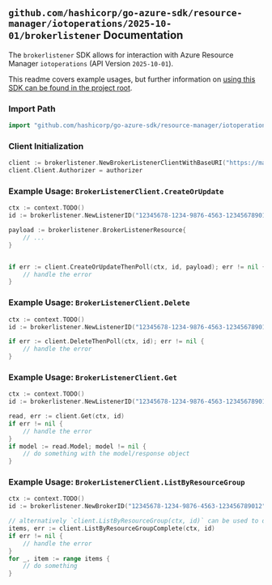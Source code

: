 
## `github.com/hashicorp/go-azure-sdk/resource-manager/iotoperations/2025-10-01/brokerlistener` Documentation

The `brokerlistener` SDK allows for interaction with Azure Resource Manager `iotoperations` (API Version `2025-10-01`).

This readme covers example usages, but further information on [using this SDK can be found in the project root](https://github.com/hashicorp/go-azure-sdk/tree/main/docs).

### Import Path

```go
import "github.com/hashicorp/go-azure-sdk/resource-manager/iotoperations/2025-10-01/brokerlistener"
```


### Client Initialization

```go
client := brokerlistener.NewBrokerListenerClientWithBaseURI("https://management.azure.com")
client.Client.Authorizer = authorizer
```


### Example Usage: `BrokerListenerClient.CreateOrUpdate`

```go
ctx := context.TODO()
id := brokerlistener.NewListenerID("12345678-1234-9876-4563-123456789012", "example-resource-group", "instanceName", "brokerName", "listenerName")

payload := brokerlistener.BrokerListenerResource{
	// ...
}


if err := client.CreateOrUpdateThenPoll(ctx, id, payload); err != nil {
	// handle the error
}
```


### Example Usage: `BrokerListenerClient.Delete`

```go
ctx := context.TODO()
id := brokerlistener.NewListenerID("12345678-1234-9876-4563-123456789012", "example-resource-group", "instanceName", "brokerName", "listenerName")

if err := client.DeleteThenPoll(ctx, id); err != nil {
	// handle the error
}
```


### Example Usage: `BrokerListenerClient.Get`

```go
ctx := context.TODO()
id := brokerlistener.NewListenerID("12345678-1234-9876-4563-123456789012", "example-resource-group", "instanceName", "brokerName", "listenerName")

read, err := client.Get(ctx, id)
if err != nil {
	// handle the error
}
if model := read.Model; model != nil {
	// do something with the model/response object
}
```


### Example Usage: `BrokerListenerClient.ListByResourceGroup`

```go
ctx := context.TODO()
id := brokerlistener.NewBrokerID("12345678-1234-9876-4563-123456789012", "example-resource-group", "instanceName", "brokerName")

// alternatively `client.ListByResourceGroup(ctx, id)` can be used to do batched pagination
items, err := client.ListByResourceGroupComplete(ctx, id)
if err != nil {
	// handle the error
}
for _, item := range items {
	// do something
}
```
